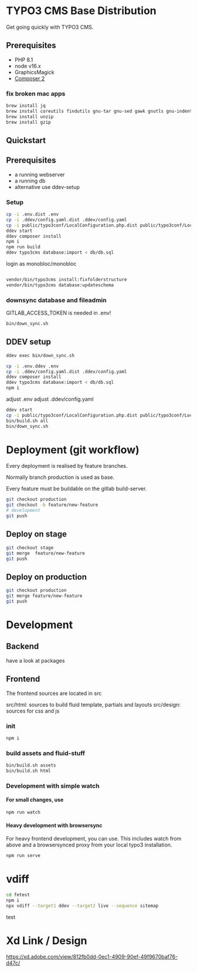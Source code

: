 # TYPO3 CMS Base Distribution

Get going quickly with TYPO3 CMS.

## Prerequisites

* PHP 8.1
* node v16.x
* GraphicsMagick
* [Composer 2](https://getcomposer.org/download/)

### fix broken mac apps

```bash
brew install jq
brew install coreutils findutils gnu-tar gnu-sed gawk gnutls gnu-indent gnu-getopt grep
brew install unzip
brew install gzip
```

## Quickstart
## Prerequisites
* a running webserver
* a running db
* alternative use ddev-setup

### Setup
```bash
cp -i .env.dist .env
cp -i .ddev/config.yaml.dist .ddev/config.yaml
cp -i public/typo3conf/LocalConfiguration.php.dist public/typo3conf/LocalConfiguration.php
ddev start
ddev composer install
npm i
npm run build
ddev typo3cms database:import < db/db.sql
```

login as monobloc/monobloc




```bash

vendor/bin/typo3cms install:fixfolderstructure
vendor/bin/typo3cms database:updateschema

```

### downsync database and fileadmin
GITLAB_ACCESS_TOKEN is needed in .env!
```bash
bin/down_sync.sh
```

## DDEV setup

```bash
ddev exec bin/down_sync.sh
```

```bash
cp -i .env.ddev .env
cp -i .ddev/config.yaml.dist .ddev/config.yaml
ddev composer install
ddev typo3cms database:import < db/db.sql
npm i

```
adjust .env
adjust .ddev/config.yaml

```bash
ddev start
cp -i public/typo3conf/LocalConfiguration.php.dist public/typo3conf/LocalConfiguration.php
bin/build.sh all
bin/down_sync.sh
```

# Deployment (git workflow)
Every deployment is realised by feature branches.

Normally branch production is used as base.

Every feature must be buildable on the gitlab build-server.

```bash
git checkout production
git checkout -b feature/new-feature
# development
git push
```

## Deploy on stage
```bash
git checkout stage
git merge  feature/new-feature
git push
```

## Deploy on production
```bash
git checkout production
git merge feature/new-feature
git push
```

# Development

## Backend
have a look at packages

## Frontend
The frontend sources are located in src

src/html: sources to build fluid template, partials and layouts
src/design: sources for css and js

### init
```bash
npm i
```

### build assets and fluid-stuff
```bash
bin/build.sh assets
bin/build.sh html
```

### Development with simple watch
#### For small changes, use
```bash
npm run watch
```

#### Heavy development with browsersync
For heavy frontend development, you can use.
This includes watch from above and a browsersynced proxy from your local typo3 installation.
```bash
npm run serve
```

# vdiff
```bash
cd fetest
npm i
npx vdiff --target1 ddev --target2 live --sequence sitemap
```

test

# Xd Link / Design
https://xd.adobe.com/view/812fb0dd-0ec1-4909-90ef-49f9670baf76-d47c/
